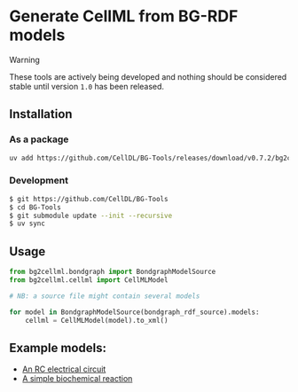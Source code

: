 # Generate CellML from BG-RDF models

> [!WARNING]
> These tools are actively being developed and nothing should be considered stable until version `1.0` has been released.

## Installation

### As a package

```sh
uv add https://github.com/CellDL/BG-Tools/releases/download/v0.7.2/bg2cellml-0.7.2-py3-none-any.whl
```

### Development

```sh
$ git https://github.com/CellDL/BG-Tools
$ cd BG-Tools
$ git submodule update --init --recursive
$ uv sync
```

## Usage

```Python
from bg2cellml.bondgraph import BondgraphModelSource
from bg2cellml.cellml import CellMLModel

# NB: a source file might contain several models

for model in BondgraphModelSource(bondgraph_rdf_source).models:
    cellml = CellMLModel(model).to_xml()
```

## Example models:

* [An RC electrical circuit](https://github.com/CellDL/BG-RDF/blob/main/examples/example_RC.ttl) 
* [A simple biochemical reaction](https://github.com/CellDL/BG-RDF/blob/main/examples/example_B1.ttl)
